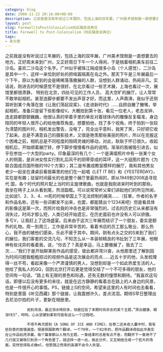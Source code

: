 ```yaml
---
category: blog
date: 2008-11-22 20:16:00+00:00
description: 之前我是没有听说过三年展的，包括上海的双年展，广州美术馆倒是一直想要去的地方。正
layout: post
slug: FarewelltoPostColonialism向后殖民说再见
title: Farewell to Post-Colonialism（向后殖民说再见）
tags:
- 未分类
---
```


之前我是没有听说过三年展的，包括上海的双年展，广州美术馆倒是一直想要去的地方。正好周末来到广州，又正好周日下午一个人得闲，于是揣着相机乘车前往二沙岛。喜欢二沙岛这个名字。广州似乎被珠江隔成很多小岛（个人感觉），二沙岛是其中一个，这样一来恰到好处的把喧嚣隔离在岛之外。那天下午是三年展最后一个下午，原以为看到的会是稀稀落落撤展的人群，没想到人群涌动，热闹非凡。实话说，刚进去的时候感觉不是很好。在北京看过一些艺术展，上海也看过一次，展馆里都很肃静， 特别在北京，四处可见的工作人员，  高大空旷的展厅，让人常常不敢举起相机，甚至连脚步都要不发出声音才好。而这里，人声鼎沸，我似乎还侧耳听到某个角落在放《让我们荡起双桨》、《走进新时代》……自顾自撇了撇嘴，举起相机，准备只是留下些影像给V。大概拍到第十张，看见一位老人，老态龙钟，连走路都颤颤巍巍，他很认真的举着手里的单反对着球体内的雕像反复瞄准，身边陪同的年轻人很开心的给他推荐角度。想要拍他，找了多个视角，终于拍到一张较为清楚的图片时，相机发出警告，没电了，完全出乎意料，我笑了笑，只好把它收了起来。总是不满意自己的摄影技术，又很是艳羡那些美丽的照片，所以在克服这个困难之前，相机总是不同程度的阻碍灵魂的移动，对此，耿耿于怀已很久。收起相机后，开始顺着展厅转，停下脚步慢慢看作品的说明。渐渐的我被吸引进去，似乎在参加一个大型的party。印象最深的有几个：一个是满墙照片中有一张某个女人的侧面，是非洲女性实行割礼后风干的阴蒂穿成的耳环，这一大组图片题为《为联合国成员国所做的192个方案》；其二是布置成教室模样的展厅，我和其他男女老少一起坐在课桌前看银幕里的他们在一起唱《LET IT BE》和《YESTERDAY》，实在是有趣；驻留时间最长的也是整个展厅里最热闹的，即从1949到2008追寻现代 国，各个时代的照片配上当时的主旋律歌曲，也就是我刚进来时听到的那些。我坐在椅子上从头看到尾，热泪盈眶。可以说常常听父辈们讲起他们的所见所闻，比如说1、2、3、4、m死的时候举国上下无法控制的痛哭……（狂晕，作者的名字和作品名称，还有一些词都发不出来，也罢，都能猜出个1234来吧）但是看具体的影像这是第一次，而照片给我的冲击也是非常强烈的，过去的历史它从来都没有消失过，时间才那么短，人类已经开始遗忘，在历史面前也许没有人可以骄傲。                多亏V，让我赶上了这场盛宴。后来由于这次三年展而结识了一个朋友，委实是额外的礼物。周一到周三，工作是非常辛苦的，看着书店的员工那么敬业、那么热心，我不由的被他们感染，乐此不疲于其中。期间，刚有点头之交的S来到了我们的展位，我们客套的交流几句，不知怎么从一本装帧精良的书扯到了三年展，他眼神有些诧异的看着我，说，“你去了？真是幸运，马上要撤展了，我去了三次……”我们于是开始聊某些作品的感受，彼此都非常兴奋，从他那里还了解到因为时间问题我粗粗掠过的视频作品是这次展会的亮点……近五十岁的他，头发梳理得一丝不苟，看起来像一个严肃谨慎的男人，没想到却是一个如此热爱生活的人。他给了我私人的QQ，回到北京打开后更是觉得交结了一个不可多得的朋友，他的空间有一句话，“路上有无限的景色和际遇，还有无数的憧憬和期待。“我喜欢这句话，即便以后没有更多的来往，就是在远方静静的看着总在路上的人身边的风景，也是一件很开心的事情。PS，链接上S的空间，希望来这里的人有时间也去看看，特别是里面《听见西藏》那个链接，让我震撼许久，差点流泪。期待S早日整理出去尼泊尔拍的片子，更新在相册里。  
  
              说到流泪，最近泪水特别多，怕是应验了本期时尚杂志的某个主题，”哭出健康，眼泪YES“，呵呵。心从坚硬到柔软可能有这么一个过程吧。  
  
              不得不再次提到《A SONG OF ICE AND FIRE》，在卷二还未收入囊中时，我有些刻意的放慢速度。很是佩服那两个翻译，一个79年，一个82年的，把作品翻译得如此华美实在让作品如虎添翼。每个篇章都以人物为主题，一章结束时总是有点不舍，而翻开下一章用不了几行就又被吸引到另一个角色里了，就这样一进一出，彼此分开，又互相结合成一个宏大的场面，突然觉得有点像ml，但愿随之而来的高潮不会令人失望。                                                                                                                                                   
